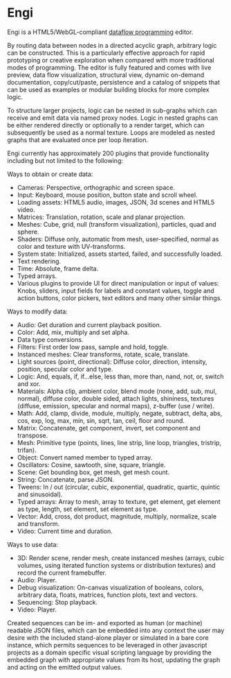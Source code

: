 Engi
====

Engi is a HTML5/WebGL-compliant [dataflow programming](https://en.wikipedia.org/wiki/Dataflow_programming) editor.

By routing data between nodes in a directed acyclic graph, arbitrary logic can be constructed. This is a 
particularly effective approach for rapid prototyping or creative exploration when compared with more 
traditional modes of programming. The editor is fully featured and comes with live preview, data flow
visualization, structural view, dynamic on-demand documentation, copy/cut/paste, persistence and
a catalog of snippets that can be used as examples or modular building blocks for more complex logic.

To structure larger projects, logic can be nested in sub-graphs which can receive and emit data via
named proxy nodes. Logic in nested graphs can be either rendered directly or optionally to a render target, which 
can subsequently be used as a normal texture. Loops are modeled as nested graphs that are evaluated once
per loop iteration.

Engi currently has approximately 200 plugins that provide functionality including but not limited to 
the following:

Ways to obtain or create data:

* Cameras: Perspective, orthographic and screen space.
* Input: Keyboard, mouse position, button state and scroll wheel.
* Loading assets: HTML5 audio, images, JSON, 3d scenes and HTML5 video.
* Matrices: Translation, rotation, scale and planar projection.
* Meshes: Cube, grid, null (transform visualization), particles, quad and sphere.
* Shaders: Diffuse only, automatic from mesh, user-specified, normal as color and texture with UV-transforms.
* System state: Initialized, assets started, failed, and successfully loaded.
* Text rendering.
* Time: Absolute, frame delta.
* Typed arrays.
* Various plugins to provide UI for direct manipulation or input of values: Knobs, sliders, input 
  fields for labels and constant values, toggle and action buttons, color pickers, text editors and 
  many other similar things.

Ways to modify data:

* Audio: Get duration and current playback position.
* Color: Add, mix, multiply and set alpha.
* Data type conversions.
* Filters: First order low pass, sample and hold, toggle.
* Instanced meshes: Clear transforms, rotate, scale, translate.
* Light sources (point, directional): Diffuse color, direction, intensity, position, specular color and type.
* Logic: And, equals, if, if...else, less than, more than, nand, not, or, switch and xor.
* Materials: Alpha clip, ambient color, blend mode (none, add, sub, mul, normal), diffuse color, double sided,
  attach lights, shininess, textures (diffuse, emission, specular and normal maps), z-buffer (use / write).
* Math: Add, clamp, divide, module, multiply, negate, subtract, delta, abs, cos, exp, log, max, min, sin,
  sqrt, tan, ceil, floor and round.
* Matrix: Concatenate, get component, invert, set component and transpose.
* Mesh: Primitive type (points, lines, line strip, line loop, triangles, tristrip, trifan).
* Object: Convert named member to typed array.
* Oscillators: Cosine, sawtooth, sine, square, triangle.
* Scene: Get bounding box, get mesh, get mesh count.
* String: Concatenate, parse JSON.
* Tweens: In / out (circular, cubic, exponential, quadratic, quartic, quintic and sinusoidal).
* Typed arrays: Array to mesh, array to texture, get element, get element as type, length, set element,
  set element as type.
* Vector: Add, cross, dot product, magnitude, multiply, normalize, scale and transform.
* Video: Current time and duration.

Ways to use data:

* 3D: Render scene, render mesh, create instanced meshes (arrays, cubic volumes, using iterated function
  systems or distribution textures) and record the current framebuffer.
* Audio: Player.
* Debug visualization: On-canvas visualization of booleans, colors, arbitrary data, floats, matrices, function
  plots, text and vectors.
* Sequencing: Stop playback.
* Video: Player.

Created sequences can be im- and exported as human (or machine) readable JSON files, which can be
embedded into any context the user may desire with the included stand-alone player or simulated in a bare core
instance, which permits sequences to be leveraged in other javascript projects as a domain specific visual
scripting language by providing the embedded graph with appropriate values from its host, updating the graph
and acting on the emitted output values.
